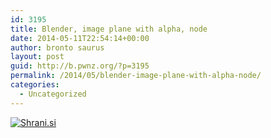 ```yaml
---
id: 3195
title: Blender, image plane with alpha, node
date: 2014-05-11T22:54:14+00:00
author: bronto saurus
layout: post
guid: http://b.pwnz.org/?p=3195
permalink: /2014/05/blender-image-plane-with-alpha-node/
categories:
  - Uncategorized
---
```

[<img src="http://shrani.si/t/12/lY/4TsVqdpW/imageplane.jpg" style="border: 0px;" alt="Shrani.si" />](http://shrani.si/f/12/lY/4TsVqdpW/imageplane.png)